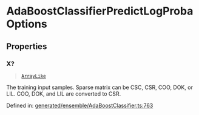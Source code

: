 # AdaBoostClassifierPredictLogProbaOptions

## Properties

### X?

> [`ArrayLike`](../types/ArrayLike.md)

The training input samples. Sparse matrix can be CSC, CSR, COO, DOK, or LIL. COO, DOK, and LIL are converted to CSR.

Defined in:  [generated/ensemble/AdaBoostClassifier.ts:763](https://github.com/transitive-bullshit/scikit-learn-ts/blob/122b3c0/packages/sklearn/src/generated/ensemble/AdaBoostClassifier.ts#L763)
